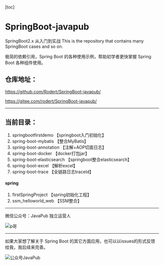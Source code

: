 [toc]



# SpringBoot-javapub

SpringBoot2.x 从入门到实战 This is the repository that contains many SpringBoot cases and so on.

极简的依赖引用，Spring Boot 的各种使用示例，帮助初学者更快掌握 Spring Boot 各种组件使用。



## 仓库地址：

https://github.com/Rodert/SpringBoot-javapub/

https://gitee.com/rodert/SpringBoot-javapub/



---

## 当前目录：

1. springbootfirstdemo 【springboot入门初始化】
2. spring-boot-mybatis 【整合MyBatis】
3. spring-boot-annotation 【注解+AOP切面日志】
4. spring-boot-docker 【docker打包jar】
5. spring-boot-elasticsearch 【springboot整合elasticsearch】
6. spring-boot-excel 【解析excel】
7. spring-boot-trace 【全链路日志traceId】


#### spring

1. firstSpringProject 【spring初始化工程】
2. ssm_helloworld_web 【SSM整合】





---

微信公众号：JavaPub 独立运营人

![p哥](https://tvax4.sinaimg.cn/thumbnail/007F3CC8ly1h0jwmxf2q0j30by0byq3j.jpg)

---

如果大家想了解关于 Spring Boot 的其它方面应用，也可以以issues的形式反馈给我，我后续来完善。

![公众号JavaPub](https://tvax2.sinaimg.cn/large/007F3CC8ly1h0jwmkir6tj3076076glw.jpg)